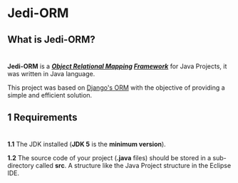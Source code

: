 Jedi-ORM
====================================

What is Jedi-ORM?
--------------
#
**Jedi-ORM** is a ***[Object Relational Mapping](http://en.wikipedia.org/wiki/Object-relational_mapping "Object Relational Mapping") [Framework](http://en.wikipedia.org/wiki/Software_framework "Framework")*** for Java Projects, it was written in Java language.

This project was based on [Django's ORM](https://docs.djangoproject.com/en/dev/topics/db/ "Django's ORM") with the objective of providing a simple and efficient solution.


1 Requirements
--------------
#
**1.1** The JDK installed (**JDK 5** is the **minimum version**).

**1.2** The source code of your project (**.java** files) should be stored in a sub-directory called **src**. A structure like the Java Project structure in the Eclipse IDE.
